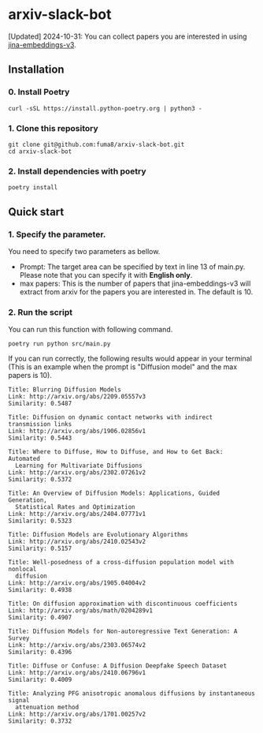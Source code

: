 # arxiv-slack-bot
[Updated] 2024-10-31: You can collect papers you are interested in using [jina-embeddings-v3](https://huggingface.co/jinaai/jina-embeddings-v3).


## Installation
### 0. Install Poetry
```
curl -sSL https://install.python-poetry.org | python3 -
```
### 1. Clone this repository
```
git clone git@github.com:fuma8/arxiv-slack-bot.git
cd arxiv-slack-bot
```
### 2. Install dependencies with poetry
```
poetry install
```

## Quick start
### 1. Specify the parameter.

You need to specify two parameters as bellow.
- Prompt: The target area can be specified by text in line 13 of main.py. Please note that you can specify it with **English only**.
- max papers: This is the number of papers that jina-embeddings-v3 will extract from arxiv for the papers you are interested in. The default is 10.
### 2. Run the script

You can run this function with following command.
```
poetry run python src/main.py
```
If you can run correctly, the following results would appear in your terminal (This is an example when the prompt is "Diffusion model" and the max papers is 10).
```Top relevant papers:
Title: Blurring Diffusion Models
Link: http://arxiv.org/abs/2209.05557v3
Similarity: 0.5487

Title: Diffusion on dynamic contact networks with indirect transmission links
Link: http://arxiv.org/abs/1906.02856v1
Similarity: 0.5443

Title: Where to Diffuse, How to Diffuse, and How to Get Back: Automated
  Learning for Multivariate Diffusions
Link: http://arxiv.org/abs/2302.07261v2
Similarity: 0.5372

Title: An Overview of Diffusion Models: Applications, Guided Generation,
  Statistical Rates and Optimization
Link: http://arxiv.org/abs/2404.07771v1
Similarity: 0.5323

Title: Diffusion Models are Evolutionary Algorithms
Link: http://arxiv.org/abs/2410.02543v2
Similarity: 0.5157

Title: Well-posedness of a cross-diffusion population model with nonlocal
  diffusion
Link: http://arxiv.org/abs/1905.04004v2
Similarity: 0.4938

Title: On diffusion approximation with discontinuous coefficients
Link: http://arxiv.org/abs/math/0204289v1
Similarity: 0.4907

Title: Diffusion Models for Non-autoregressive Text Generation: A Survey
Link: http://arxiv.org/abs/2303.06574v2
Similarity: 0.4396

Title: Diffuse or Confuse: A Diffusion Deepfake Speech Dataset
Link: http://arxiv.org/abs/2410.06796v1
Similarity: 0.4009

Title: Analyzing PFG anisotropic anomalous diffusions by instantaneous signal
  attenuation method
Link: http://arxiv.org/abs/1701.00257v2
Similarity: 0.3732
```
